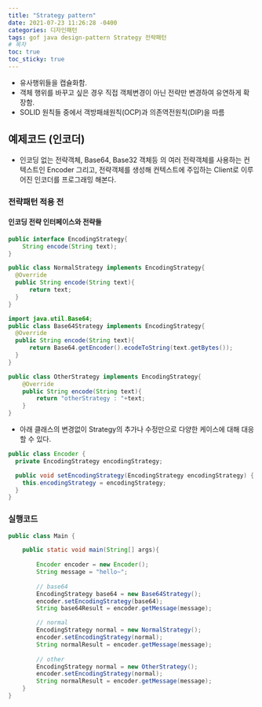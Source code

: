 ```yaml
---
title: "Strategy pattern"
date: 2021-07-23 11:26:28 -0400
categories: 디자인패턴
tags: gof java design-pattern Strategy 전략패턴
# 목차
toc: true  
toc_sticky: true
---
```


* 유사행위들을 캡슐화함.
* 객체 행위를 바꾸고 싶은 경우 직접 객체변경이 아닌 전략만 변경하여 유연하게 확장함.
* SOLID 원칙들 중에서 객방패쇄원칙(OCP)과 의존역전원칙(DIP)을 따름

## 예제코드 (인코더)
- 인코딩 없는 전략객체, Base64, Base32 객체등 의 여러 전략객체를 사용하는 컨텍스트인 Encoder 그리고, 전략객체를 생성해 컨텍스트에 주입하는 Client로 이루어진 인코더를 프로그래밍 해본다.

### 전략패턴 적용 전
#### 인코딩 전략 인터페이스와 전략들
```java
public interface EncodingStrategy{
    String encode(String text);
}
```

```java
public class NormalStrategy implements EncodingStrategy{
  @Override
  public String encode(String text){
      return text;
  }
}
```
```java
import java.util.Base64;
public class Base64Strategy implements EncodingStrategy{
  @Override
  public String encode(String text){
      return Base64.getEncoder().ecodeToString(text.getBytes());
  }
}
```
```java
public class OtherStrategy implements EncodingStrategy{
    @Override
    public String encode(String text){
        return "otherStrategy : "+text;
    }
}
```

- 아래 클래스의 변경없이 Strategy의 추가나 수정만으로 다양한 케이스에 대해 대응할 수 있다.
```java
public class Encoder {
  private EncodingStrategy encodingStrategy;

  public void setEncodingStrategy(EncodingStrategy encodingStrategy) {
    this.encodingStrategy = encodingStrategy;
  }
}
```

### 실행코드
```java
public class Main {

    public static void main(String[] args){
    	
        Encoder encoder = new Encoder();
        String message = "hello~";
    	
    	// base64
        EncodingStrategy base64 = new Base64Strategy();
        encoder.setEncodingStrategy(base64);
        String base64Result = encoder.getMessage(message);

        // normal
        EncodingStrategy normal = new NormalStrategy();
        encoder.setEncodingStrategy(normal);
        String normalResult = encoder.getMessage(message);
        
        // other
        EncodingStrategy normal = new OtherStrategy();
        encoder.setEncodingStrategy(normal);
        String normalResult = encoder.getMessage(message);
    }
}
```

```



